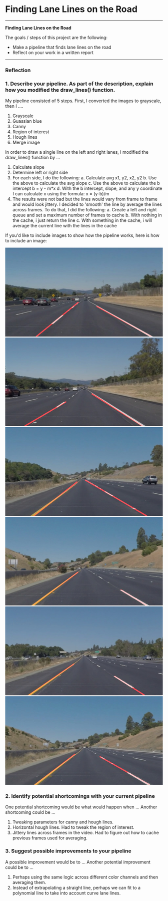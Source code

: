 # **Finding Lane Lines on the Road** 

---

**Finding Lane Lines on the Road**

The goals / steps of this project are the following:
* Make a pipeline that finds lane lines on the road
* Reflect on your work in a written report


[//]: # (Image References)

[image1]: ./test_images_output/solidWhiteCurve.jpg "solidWhiteCurve"
[image2]: ./test_images_output/solidWhiteRight.jpg "solidWhiteRight"
[image3]: ./test_images_output/solidYellowCurve.jpg "solidYellowCurve"
[image4]: ./test_images_output/solidYellowCurve2.jpg "solidYellowCurve2"
[image5]: ./test_images_output/solidYellowLeft.jpg "solidYellowLeft"
[image6]: ./test_images_output/whiteCarLaneSwitch.jpg "whiteCarLaneSwitch"

---

### Reflection

### 1. Describe your pipeline. As part of the description, explain how you modified the draw_lines() function.

My pipeline consisted of 5 steps. First, I converted the images to grayscale, then I .... 

1. Grayscale
2. Guassian blue
3. Canny
4. Region of interest
5. Hough lines
6. Merge image

In order to draw a single line on the left and right lanes, I modified the draw_lines() function by ...

1. Calculate slope
2. Determine left or right side
3. For each side, I do the following:
    a. Calculate avg x1, y2, x2, y2
	  b. Use the above to calculate the avg slope
	  c. Use the above to calculate the b intercept b = y - m*x
	  d. With the b intercept, slope, and any y coordinate I can calculate x using the formula: x = (y-b)/m
4. The results were not bad but the lines would vary from frame to frame and would look jittery. I decided to 'smooth' the line by average the lines across frames. To do that, I did the following:
	  a. Create a left and right queue and set a maximum number of frames to cache
	  b. With nothing in the cache, i just return the line
	  c. With something in the cache, i will average the current line with the lines in the cache

If you'd like to include images to show how the pipeline works, here is how to include an image: 

![alt text][image1]
![alt text][image2]
![alt text][image3]
![alt text][image4]
![alt text][image5]
![alt text][image6]


### 2. Identify potential shortcomings with your current pipeline

One potential shortcoming would be what would happen when ... 
Another shortcoming could be ...

1. Tweaking parameters for canny and hough lines.
2. Horizontal hough lines. Had to tweak the region of interest.
3. Jittery lines across frames in the video. Had to figure out how to cache previous frames used for averaging.

### 3. Suggest possible improvements to your pipeline

A possible improvement would be to ...
Another potential improvement could be to ...

1. Perhaps using the same logic across different color channels and then averaging them.
2. Instead of extrapolating a straight line, perhaps we can fit to a polynomial line to take into account curve lane lines.
